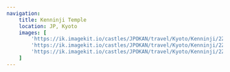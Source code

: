 ```yaml
---
navigation:
    title: Kenninji Temple
    location: JP, Kyoto
    images: [
        'https://ik.imagekit.io/castles/JPOKAN/travel/Kyoto/Kenninji/2Z7A9724.jpg?updatedAt=1736779973849',
        'https://ik.imagekit.io/castles/JPOKAN/travel/Kyoto/Kenninji/2Z7A9758_01.jpg?updatedAt=1736779974505',
        'https://ik.imagekit.io/castles/JPOKAN/travel/Kyoto/Kenninji/2Z7A9736.jpg?updatedAt=1736779973782'
    ]
---
```

#
